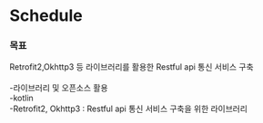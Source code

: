 # Schedule

<h3>목표</h3>
Retrofit2,Okhttp3 등 라이브러리를 활용한 Restful api 통신 서비스 구축 <br><br>
-라이브러리 및 오픈소스 활용<br>
-kotlin<br>
-Retrofit2, Okhttp3 : Restful api 통신 서비스 구축을 위한 라이브러리
